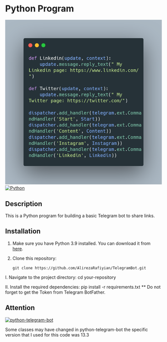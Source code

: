 # Python Program
![Screenshot](carbon.png)
[![Python](https://img.shields.io/badge/Python-3.9-blue)](https://www.python.org/downloads/release/python-390/)

## Description
This is a Python program for building a basic Telegram bot to share links.

## Installation
1. Make sure you have Python 3.9 installed. You can download it from [here](https://www.python.org/downloads/release/python-390/).
2. Clone this repository:

   ```shell
   git clone https://github.com/AlirezaRafiyian/TelegramBot.git

I. Navigate to the project directory:
  cd your-repository

II. Install the required dependencies:
  pip install -r requirements.txt
** Do not forget to get the Token from Telegram BotFather.
## Attention
[![python-telegram-bot](https://img.shields.io/badge/python--telegram--bot-13.3-blue)](https://pypi.org/project/python-telegram-bot/13.3/)

Some classes may have changed in python-telegram-bot the specific version that I used for this code was 13.3 
